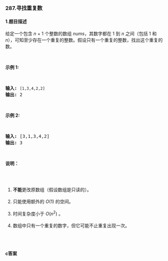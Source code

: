 ### 287.寻找重复数

#### 1.题目描述

<p>给定一个包含&nbsp;<em>n</em> + 1 个整数的数组&nbsp;<em>nums</em>，其数字都在 1 到 <em>n&nbsp;</em>之间（包括 1 和 <em>n</em>），可知至少存在一个重复的整数。假设只有一个重复的整数，找出这个重复的数。</p><br/><p><strong>示例 1:</strong></p><br/><pre><strong>输入:</strong> <code>[1,3,4,2,2]</code><br/><strong>输出:</strong> 2<br/></pre><br/><p><strong>示例 2:</strong></p><br/><pre><strong>输入:</strong> [3,1,3,4,2]<br/><strong>输出:</strong> 3<br/></pre><br/><p><strong>说明：</strong></p><br/><ol><br/>	<li><strong>不能</strong>更改原数组（假设数组是只读的）。</li><br/>	<li>只能使用额外的 <em>O</em>(1) 的空间。</li><br/>	<li>时间复杂度小于 <em>O</em>(<em>n</em><sup>2</sup>) 。</li><br/>	<li>数组中只有一个重复的数字，但它可能不止重复出现一次。</li><br/></ol><br/>

#### c答案

```c

